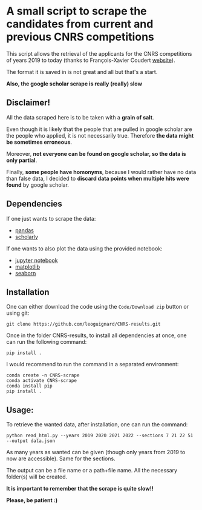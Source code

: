# A small script to scrape the candidates from current and previous CNRS competitions

This script allows the retrieval of the applicants for the CNRS competitions of years 2019 to today (thanks to François-Xavier Coudert [website](https://www.coudert.name/)).

The format it is saved in is not great and all but that's a start.

**Also, the google scholar scrape is really (really) slow**

## Disclaimer!

All the data scraped here is to be taken with a **grain of salt**.

Even though it is likely that the people that are pulled in google scholar are the people who applied, it is not necessarily true. Therefore **the data might be sometimes erroneous**.

Moreover, **not everyone can be found on google scholar, so the data is only partial**.

Finally, **some people have homonyms**, because I would rather have no data than false data, I decided to **discard data points when multiple hits were found** by google scholar.

## Dependencies

If one just wants to scrape the data:
- [pandas](https://pandas.pydata.org/)
- [scholarly](https://scholarly.readthedocs.io/en/stable/quickstart.html)

If one wants to also plot the data using the provided notebook:
- [jupyter notebook](https://jupyter.org/)
- [matplotlib](https://matplotlib.org/)
- [seaborn](seaborn.pydata.org/)

## Installation

One can either download the code using the `Code/Download zip` button or using git:
```
git clone https://github.com/leoguignard/CNRS-results.git
```

Once in the folder CNRS-results, to install all dependencies at once, one can run the following command:
```
pip install .
```

I would recommend to run the command in a separated environment:
```
conda create -n CNRS-scrape
conda activate CNRS-scrape
conda install pip
pip install .
```

## Usage:

To retrieve the wanted data, after installation, one can run the command:
```
python read_html.py --years 2019 2020 2021 2022 --sections 7 21 22 51 --output data.json
```

As many years as wanted can be given (though only years from 2019 to now are accessible).
Same for the sections.

The output can be a file name or a path+file name. All the necessary folder(s) will be created.

**It is important to remember that the scrape is quite slow!!**

**Please, be patient :)**
